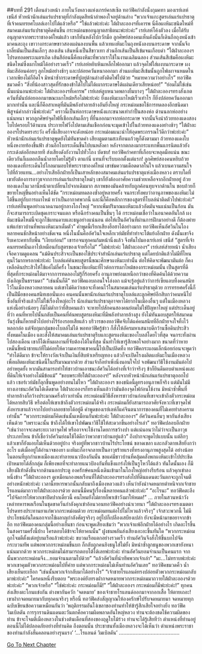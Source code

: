##บทที่ 291 เตือนล่วงหน้า
ภายในวังหลวงแห่งเกรย์คาสเซิล ทอว์ฟิคกำลังนั่งกุมคทา มองเรย์เลห์ เชนีส์ หัวหน้านักเล่นแร่แปรธาตุที่กำลังผุดสีหน้าลำพองใจอยู่ด้านล่าง
“พวกเจ้าแกะสูตรเล่นแร่แปรธาตุที่เจ้าคนทรยศโบลล์เอาไปได้แล้วหรือ”
“ใช่แล้วพ่ะย่ะค่ะ ใต้ฝ่าละอองฯที่เคารพ นี่คือผงหิมะชนิดใหม่ที่สมาคมเล่นแร่แปรธาตุคิดค้นขึ้น กระหม่อมขออนุญาตสาธิตนะพ่ะย่ะค่ะ” เรย์เลห์โค้งตัวลง
เมื่อได้รับอนุญาตจากพระราชาองค์ใหม่แล้ว เขาก็หันหลังไปกวักมือ ลูกศิษย์สองคนเห็นดังนั้นก็เดินถือถุงหนังเข้ามาคนละถุง เขาวางกระดาษขาวสองแผ่นลงบนพื้น แล้วเทผงหิมะในถุงหนังลงบนกระดาษ จากนั้นจึงเกลี่ยมันเป็นเส้นเล็กๆ สองเส้น เส้นหนึ่งเป็นสีขาวเทา ส่วนอีกเส้นเป็นสีเข้มจนเกือบดำ
“ใต้ฝ่าละอองฯโปรดทอดพระเนตรเถิด เส้นสีอ่อนนี้คือผงหิมะที่พวกเราใช้ในงานเฉลิมฉลอง ส่วนเส้นสีเข้มคือผงหิมะชนิดใหม่ซึ่งเผาไหม้ได้อย่างรวดเร็ว” เรย์เลห์หยิบหินเหล็กไฟออกมา แล้วจุดไฟใส่ผงบนกระดาษ ผงหิมะสีอ่อนค่อยๆ ลุกไหม้อย่างช้าๆ และปล่อยควันหนาออกมา ส่วนผงหิมะสีเข้มนั้นถูกไฟเผาจนหมดในเวลาเพียงไม่กี่อึดใจ มิหนำซ้ำกระดาษที่ปูอยู่ด้านล่างยังติดไฟไปด้วย
“หมายความว่าอย่างไร” ทอว์ฟิคขมวดคิ้ว “สิ่งที่น้องสาวสุดที่รักของข้าได้ไปไม่ได้เผากระดาษได้แผ่นเดียวเสียหน่อย!”
“ย่อมไม่ใช่เช่นนั้นแน่นอนพ่ะย่ะค่ะ ใต้ฝ่าละอองฯที่เคารพ” เรย์เลห์ลูบหนวดพลางยิ้มบางๆ “ใต้ฝ่าละอองฯทรงสังเกตควันที่มันปล่อยออกมาขณะเผาไหม้หรือไม่พ่ะย่ะค่ะ ยิ่งผงหิมะเผาไหม้เร็วเท่าไร ก็ยิ่งปล่อยควันออกมามากเท่านั้น และนี่ก็คือสาเหตุที่มันมีพลังทำลายล้างอันยิ่งใหญ่ กระหม่อมขอใช้การทดลองอีกชนิดมาพิสูจน์คำกล่าวนี้พ่ะย่ะค่ะ”
คราวนี้เป็นห่อกระดาษหนังแกะขนาดเท่ากำปั้นสองห่อ ด้านนอกห่ออย่างแน่นหนา พวกลูกศิษย์จุดไฟที่เชือกเส้นเล็กๆ ที่ยื่นออกมาจากห่อกระดาษ จากนั้นจึงนำถ้วยทองแดงสองใบไปครอบไว้ด้านบน ประกายไฟวิ่งไปตามเส้นเชือกก่อนจะมุดเข้าไปในถ้วยทองแดงอย่างช้าๆ
“ใต้ฝ่าละอองฯโปรดทรงระวัง ครั้งนี้เสียงอาจจะดังหน่อย กระหม่อมแนะนำให้อุดพระกรรณไว้ดีกว่าพ่ะย่ะค่ะ”
หัวหน้านักเล่นแร่แปรธาตุพูดยังไม่ทันขาดคำ เสียงตูมตามสะเทือนแก้วหูก็ดังตามมา ถ้วยทองแดงใบหนึ่งหงายท้องขึ้นฟ้า ส่วนอีกใบกระเด็นขึ้นไปบนหลังคา หลังจากตกลงมากระแทกพื้นแกรนิตแล้วยังกระเด้งต่ออีกหลายที ส่งเสียงดังกังวานไปทั่วโถง
บัดซบ! ทอว์ฟิคกำคทาที่เกือบจะหลุดมือแน่น ขณะเดียวกันก็เผลอกลืนน้ำลายโดยไม่รู้ตัว ตาแก่นี่ แทนที่จะรีบบอกตั้งแต่แรก!
ลูกศิษย์สองคนหยิบถ้วยทองแดงที่กระเด็นไปไกลมามอบให้พระราชาองค์ใหม่ เขาข่มความเดือดดาลในใจ แล้วเบนความสนใจไปที่ถ้วยแทน...อย่างไรเสียอีกฝ่ายก็เป็นเสาหลักของสมาคมเล่นแร่แปรธาตุแห่งเมืองหลวง ตราบใดที่เขายังต้องการอาวุธจากการเล่นแร่แปรธาตุใหม่ๆ เขาก็ยังต้องอาศัยความช่วยเหลือจากอีกฝ่ายอยู่
ถ้วยทองแดงในเวลานี้หน้าตาเปลี่ยนไปจากเดิมมาก สภาพของมันคล้ายกับถูกค้อนทุบจากด้านใน ขอบถ้วยก็ขยายใหญ่ขึ้นอย่างเห็นได้ชัด
“กระหม่อมทดลองซ้ำอยู่หลายครั้ง จนกระทั่งพบว่าอานุภาพของผงหิมะไม่ได้ขึ้นอยู่กับการเผาไหม้ ทว่าเป็นอากาศพวกนี้ และนี่ก็คือหลักการของสูตรที่โบลล์นำติดตัวไปพ่ะย่ะค่ะ” เรย์เลห์ยืนพูดอย่างฉาดฉานอยู่กลางโถงใหญ่ “หากเพิ่มปริมาณผงหิมะแล้วอัดมันจนแน่นเป็นก้อน มันก็จะสามารถระเบิดชุดเกราะจนแตก หรือฉีกร่างคนเป็นชิ้นๆ ได้ กระหม่อมเชื่อว่าในอนาคตอันใกล้ ผงหิมะชนิดใหม่นี้จะถูกใช้แทนดาบและธนูอย่างแน่นอน ต่อให้เป็นอัศวินที่ผ่านการฝึกมาอย่างดี ก็ต้องพ่ายแพ้แก่ชาวบ้านที่พกผงหิมะมาเต็มตัว”
คำพูดนี้เรียกเสียงฮือฮาได้อย่างมาก ทอว์ฟิคเห็นอัศวินในโถงหลายคนชักสีหน้าอย่างชัดเจน หนึ่งในนั้นคืออัศวินใจเหล็กเวย์มัธที่ทำท่าจะโต้แย้งอีกฝ่าย ดังนั้นเขาจึงรีบเคาะคทากับพื้น “เงียบก่อน!”
เขารอจนทุกคนก้มหน้านิ่งแล้ว จึงหันไปมองเรย์เลห์ เชนีส์ “สูตรที่เจ้าคนทรยศนั่นเอาไปเหมือนกับสูตรของเจ้าหรือไม่”
“ไม่พ่ะย่ะค่ะ ใต้ฝ่าละอองฯ” เรย์เลห์ส่ายหน้า น้ำเสียงเจือความดูแคลน “แม้ดินประสิวจะเป็นของใช้ประจำสำนักเล่นแร่แปรธาตุ แต่โดยปกติแล้วไม่มีที่ไหนตุนไว้มากหรอกพ่ะย่ะค่ะ โบลล์แค่ค้นพบสูตรนี้ขณะศึกษาผงหิมะเท่านั้น ต่อให้คิดจะพัฒนามันต่อ ก็คงเหลือดินประสิวให้ใช้แค่ไม่กี่ครั้ง ในขณะที่ผงหิมะที่ไวต่อการเผาไหม้ของกระหม่อมนั้น เป็นสูตรที่ดีที่สุดที่กระหม่อมได้มาจากการทดลองไม่รู้กี่ร้อยครั้ง อานุภาพย่อมเหนือกว่าของที่คิดค้นได้ด้วยความบังเอิญเป็นธรรมดา”
“เช่นนั้นก็ดี” ทอว์ฟิคแอบถอนใจโล่งอก แม้จะรู้อยู่แล้วว่าการ์เซียแอบทิ้งคนสนิทไว้ในเมืองหลวงหลายคน แต่เขาไม่คิดว่าเธอจะทิ้งคนไว้ในสมาคมเล่นแร่แปรธาตุด้วย การทรยศครั้งนี้ก็เป็นฝีมือของคนสนิทเธอนั่นเอง คนคนนั้นพานักเล่นแร่แปรธาตุโบลล์และลูกศิษย์อีกสิบกว่าคนหนีไป ซึ่งอันที่จริงแล้วก็ไม่ใช่เรื่องใหญ่อะไร นักเล่นแร่แปรธาตุอาจหาได้ยากในเมืองอื่นๆ แต่ในเมืองหลวงแห่งนี้อย่างน้อยๆ ก็มีไม่ต่ำกว่ายี่สิบคนแล้ว จะหายไปสักคนสองคนย่อมไม่ใช่ปัญหาใหญ่ แต่ประเด็นอยู่ที่ว่า คนที่หายไปนั้นกลับเป็นคนที่ค้นพบสูตรผงหิมะที่มีพลังทำลายล้างสูง ยังไม่ทันมอบสูตรให้สมาคม วันรุ่งขึ้นก็หายตัวไปอย่างไร้ร่องรอยเสียแล้ว
บริวารของทอว์ฟิคจับได้แค่คนสนิทที่อีกฝ่ายจงใจทิ้งไว้หลอกล่อ แต่จับกุมกลุ่มของโบลล์ไม่ได้ พอทอว์ฟิครู้ข่าว ก็สั่งให้อัครมหาเสนาบดีกว้านซื้อดินประสิวทั้งหมดในเมือง และสั่งให้สมาคมเล่นแร่แปรธาตุรีบแกะสูตรผงหิมะของโบลล์โดยไวที่สุด จนกระทั่งผ่านไปสองเดือน เขาก็ได้เห็นผลงานที่จับต้องได้ในที่สุด นั่นทำให้เขารู้สึกพอใจอย่างมาก ขนาดที่ว่าหายเหม็นขี้หน้าชายแก่ที่ไม่ค่อยให้ความเคารพเขาคนนี้ไปเป็นปลิดทิ้ง
ทอว์ฟิคกระแอมเล็กน้อยก่อนจะพูดว่า “ทำได้ดีมาก ข้าจะให้รางวัลเจ้าเป็นเงินยี่สิบห้าเหรียญทอง แล้วก็จะเปิดโรงผลิตผงหิมะในเมืองหลวงเพื่อผลิตผงหิมะชนิดนี้ในปริมาณมากด้วย ส่วนเจ้าก็อย่าเพิ่งนิ่งนอนใจไป จงพัฒนาวิธีใช้งานมันต่อไปอย่าหยุดยั้ง หากมันสามารถทำให้ชาวบ้านเอาชนะอัศวินได้อย่างที่เจ้าว่าจริงๆ ข้าก็ยินดีมอบตำแหน่งและที่ดินให้เจ้าอย่างไม่มีข้อแม้”
“ขอบพระทัยใต้ฝ่าละอองฯ!”
หลังจากหัวหน้านักเล่นแร่แปรธาตุออกไปแล้ว เซอร์เวย์มัธก็ลุกขึ้นพูดอย่างทนไม่ไหว “ใต้ฝ่าละอองฯ ของชนิดนี้ดูทรงอนุภาพก็จริง แต่มันไม่มีทางเอาชนะอัศวินได้เด็ดขาด ใต้ฝ่าละอองฯก็ทรงเห็นแล้วว่ามันต้องจุดไฟก่อนใช้งาน มิหนำซ้ำพื้นที่ทำลายล้างก็กว้างประมาณครึ่งก้าวเท่านั้น กระหม่อมมีวิธีสังหารชาวบ้านก่อนที่เขาจะเข้าถึงตัวกระหม่อมได้หลายสิบวิธี หรือต่อให้เขาเข้าถึงตัวกระหม่อมได้จริง กระหม่อมก็ยังสามารถอาศัยจังหวะที่เขาจุดไฟ สังหารเขาแล้วจากไปอย่างลอยชายได้อยู่ดี คำพูดของเรย์เลห์ก็แค่จินตนาการของคนที่ไม่เคยทำสงครามเท่านั้น”
“พวกกระหม่อมก็คิดเช่นนั้นเหมือนกันพ่ะย่ะค่ะ ใต้ฝ่าละอองฯ” อัศวินคนอื่นๆ พากันส่งเสียงเห็นด้วย
“เพราะฉะนั้น ข้าถึงได้ให้เขาไปพัฒนาวิธีใช้ให้สะดวกขึ้นอย่างไรเล่า” ทอว์ฟิคปลอบอีกฝ่าย “เช่นว่าอาจจะลดระยะเวลาจุดไฟ หรืออาจจะใช้งานโดยการขว้างปา แต่แน่นอนว่าไม่ว่าจะเป็นอาวุธประเภทไหน ข้าก็เชื่อว่าอัศวินย่อมใช้ได้ดีกว่าพวกชาวบ้านอยู่แล้ว”
ถึงปากจะพูดไปแบบนั้น แต่ลึกๆ แล้วเขาก็ยังแอบไม่เห็นด้วยอยู่บ้าง จริงอยู่ที่พวกชาวบ้านไร้ประโยชน์ ขลาดเขลา และกลัวตายเสียยิ่งกว่าอะไร แต่เมื่ออยู่ใต้อำนาจของยา ผงหิมะก็อาจกลายเป็นอาวุธร้ายแรงที่ทรงอานุภาพสูงสุดได้ อย่างน้อยในตอนที่บุกกำแพงเมืองและทำลายแนวป้องกันนั้น ขอแค่มีชาวบ้านที่คลุ้มคลั่งพกผงหิมะเข้าไปประชิดเป้าหมายได้สักกลุ่ม ก็เพียงพอที่จะทำลายแนวป้องกันที่แข็งแกร่งให้เป็นรูโหว่ได้แล้ว
ทันใดนั้นเอง ก็มีเสียงฝีเท้าดังขึ้นจากด้านนอกประตู องครักษ์คนหนึ่งเดินเข้ามาในโถงใหญ่อย่างรีบร้อน แล้วคุกเข่าลงหนึ่งข้าง “ใต้ฝ่าละอองฯ ดูเหมือนกองพลเรือนที่ใต้ฝ่าละอองฯทรงส่งไปที่ดินแดนตะวันตกจะถูกโจมตีอย่างหนักพ่ะย่ะค่ะ เวลานี้ทหารพวกนั้นกลับมาถึงเมืองหลวงแล้ว เห็นว่ายังนำจดหมายตำหนิจากเจ้าชายโรแลนด์มาถวายใต้ฝ่าละอองฯด้วย ตอนนี้มีคนรู้เรื่องนี้หลายคนแล้วพ่ะย่ะค่ะ”
“อะไรนะ” ทอว์ฟิคตะลึง “ไปจัดการให้พวกเขาปิดปากเดี๋ยวนี้ คนไหนยังไม่ตายก็พาเข้าวังมาให้หมด!”
…
ภายในสวนหน้าวัง เหล่าทหารพลเรือนในชุดขาดวิ่นกำลังคุกเข่าอ้อนวอนทอว์ฟิคอย่างน่าเวทนา “ใต้ฝ่าละอองฯทรงเมตตา โปรดทรงประทานยาแก่พวกกระหม่อมด้วย กระหม่อมทนต่อไปไม่ไหวแล้วจริงๆ”
เจ้าสวะพวกนี้ ไม่มีประโยชน์อันใดนอกจากใช้ผลาญกำลังศัตรูจริงๆ อยู่ไปก็เปลืองเสบียงเปล่า ยังจะมีหน้ามาขอยาจากข้าอีก ทอว์ฟิคมองคนกลุ่มนี้อย่างเย็นชา ก่อนจะพูดเสียงเข้มว่า “พวกเจ้าแพ้อีกฝ่ายได้อย่างไร เกิดอะไรขึ้นในสงครามครั้งนี้บ้าง ใครตอบได้ข้าจะให้ยาคนนั้น”
ฝูงชนพลันส่งเสียงเอะอะขึ้นทันใด “พวกกระหม่อมถูกโจมตีตั้งแต่อยู่บนเรือแล้วพ่ะย่ะค่ะ ขบวนเรือแตกอย่างรวดเร็ว ท่านอัศวินจึงสั่งให้ขึ้นบกไปจัดกระบวนทัพ แต่พอพวกกระหม่อมขึ้นบก ก็กลับถูกคนยิงธนูใส่ไม่ยั้ง มิหนำซ้ำลูกธนูของพวกเขายังหนาแน่นมากด้วย พวกกระหม่อมไม่สามารถตอบโต้ได้เลยพ่ะย่ะค่ะ ท่านอัศวินยอมจำนนเป็นคนแรก จากนั้นพวกกระหม่อมจึง...ยอมจำนนตามไปด้วย”
“แล้วอัศวินที่นำทัพพวกเจ้าเล่า”
“มะ...ไม่ทราบพ่ะย่ะค่ะ พวกเขาคุมตัวพวกกระหม่อมไปที่ค่าย แต่พวกกระหม่อมไม่เห็นท่านอัศวินเลย”
ทอว์ฟิคขมวดคิ้ว น้ำเสียงเย็นยะเยือก “เช่นนั้นพวกเจ้ากลับมาได้อย่างไร”
“เจ้าชายโรแลนด์ทรงปล่อยตัวพวกกระหม่อมกลับมาพ่ะย่ะค่ะ” ใครคนหนึ่งรีบตอบ “พระองค์ยังทรงฝากจดหมายพวกกระหม่อมมาถวายใต้ฝ่าละอองฯด้วยพ่ะย่ะค่ะ”
“พวกเจ้าหรือ”
“ใช่พ่ะย่ะค่ะ กระหม่อมก็มี!”
“ใต้ฝ่าละอองฯ กระหม่อมก็มีพ่ะย่ะค่ะ!”
ทุกคนส่งเสียงตะโกนแข่งกัน ต่างพากันควัก ‘จดหมาย’ ของเจ้าชายโรแลนด์ออกมาจากอกเสื้อ
ให้ตายเถอะ! เขาฝากจดหมายมากับทุกคนจริงๆ หรือนี่ ทอว์ฟิคส่งสัญญาณให้องครักษ์ไปรับจดหมายมา จดหมายทุกฉบับเขียนข้อความเหมือนกันว่า
‘พฤติกรรมอันโง่เขลาของท่านทำให้ข้ารู้สึกเสียใจอย่างยิ่ง ทอว์ฟิค วิมเบิลดัน การรุกรานดินแดนตะวันตกคือความผิดพลาดอันใหญ่หลวง ท่านจะต้องชดใช้ความผิดของท่าน ข้าจะโจมตีเมืองหลวงในช่วงต้นเดือนที่สองของฤดูใบไม้ร่วง ท่านจะได้รู้เสียทีว่า ตำแหน่งที่ท่านอยู่ตอนนี้ไม่ได้ปลอดภัยอย่างที่ท่านคิด ถึงตอนนั้น ประชาชนทั้งเมืองหลวงจะได้เห็นว่า ตำแหน่งพระราชาของท่านกำลังสั่นคลอนอย่างรุนแรง’
‘...โรแลนด์ วิมเบิลดัน’
........................................




[Go To Next Chapter]( ./204.md)
